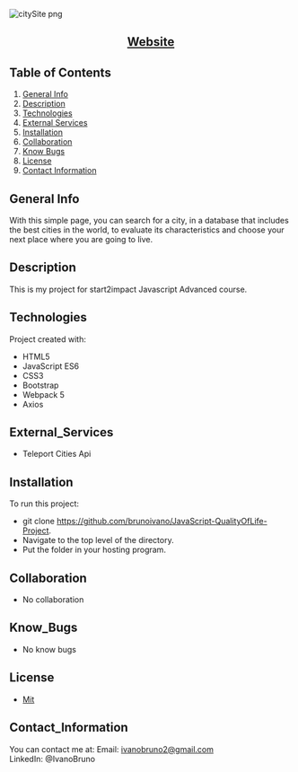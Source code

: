 ![citySite png](https://user-images.githubusercontent.com/107309358/215171340-dbaf05d9-3061-4568-9214-4e9e94300876.png)

<h2 align="center">
  <a href="https://quality-of-life-by-ivano-bruno.netlify.app/" target="_blank">Website</a>
</h2>

## Table of Contents
1. [General Info](#general-info)
2. [Description](#description)
3. [Technologies](#technologies)
4. [External Services](#external_services)
5. [Installation](#installation)
6. [Collaboration](#collaboration)
7. [Know Bugs](#know_bugs)
8. [License](#license)
9. [Contact Information](#contact_information)

## General Info
With this simple page, you can search for a city, in a database that includes the best cities in the world, to evaluate its characteristics and choose your next place where you are going to live.


## Description
This is my project for start2impact Javascript Advanced course.

## Technologies
Project created with:
* HTML5
* JavaScript ES6
* CSS3
* Bootstrap
* Webpack 5
* Axios

## External_Services
* Teleport Cities Api

## Installation
To run this project:
* git clone https://github.com/brunoivano/JavaScript-QualityOfLife-Project.
* Navigate to the top level of the directory.
* Put the folder in your hosting program.

## Collaboration
* No collaboration

## Know_Bugs
* No know bugs

##  License
* [Mit](https://choosealicense.com/licenses/mit/)

## Contact_Information
You can contact me at:
Email: ivanobruno2@gmail.com <br> 
LinkedIn: @IvanoBruno
